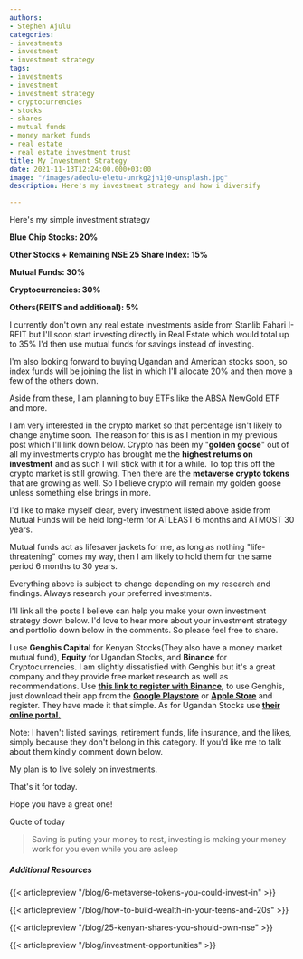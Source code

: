 ```yaml
---
authors:
- Stephen Ajulu
categories:
- investments
- investment
- investment strategy
tags:
- investments
- investment
- investment strategy
- cryptocurrencies
- stocks
- shares
- mutual funds
- money market funds
- real estate
- real estate investment trust
title: My Investment Strategy
date: 2021-11-13T12:24:00.000+03:00
image: "/images/adeolu-eletu-unrkg2jh1j0-unsplash.jpg"
description: Here's my investment strategy and how i diversify

---
```

Here's my simple investment strategy

**Blue Chip Stocks: 20%**

**Other Stocks + Remaining NSE 25 Share Index: 15%**

**Mutual Funds: 30%**

**Cryptocurrencies: 30%**

**Others(REITS and additional): 5%**

I currently don't own any real estate investments aside from Stanlib Fahari I-REIT but I'll soon start investing directly in Real Estate which would total up to 35% I'd then use mutual funds for savings instead of investing.

I'm also looking forward to buying Ugandan and American stocks soon, so index funds will be joining the list in which I'll allocate 20% and then move a few of the others down.

Aside from these, I am planning to buy ETFs like the ABSA NewGold ETF and more.

I am very interested in the crypto market so that percentage isn't likely to change anytime soon. The reason for this is as I mention in my previous post which I'll link down below. Crypto has been my "**golden goose**" out of all my investments crypto has brought me the **highest returns on investment** and as such I will stick with it for a while. To top this off the crypto market is still growing. Then there are the **metaverse crypto tokens** that are growing as well. So I believe crypto will remain my golden goose unless something else brings in more.

I'd like to make myself clear, every investment listed above aside from Mutual Funds will be held long-term for ATLEAST 6 months and ATMOST 30 years.

Mutual funds act as lifesaver jackets for me, as long as nothing "life-threatening" comes my way, then I am likely to hold them for the same period 6 months to 30 years.

Everything above is subject to change depending on my research and findings. Always research your preferred investments.

I'll link all the posts I believe can help you make your own investment strategy down below. I'd love to hear more about your investment strategy and portfolio down below in the comments. So please feel free to share.

I use **Genghis Capital** for Kenyan Stocks(They also have a money market mutual fund), **Equity** for Ugandan Stocks, and **Binance** for Cryptocurrencies. I am slightly dissatisfied with Genghis but it's a great company and they provide free market research as well as recommendations. Use [**this link to register with Binance**](https://accounts.binance.com/en/register?ref=CL2JFAB6)**,** to use Genghis, just download their app from the [**Google Playstore**](http://bit.ly/GKuzeAndroid) or [**Apple Store**](http://bit.ly/GKuzeIOS) and register. They have made it that simple. As for Ugandan Stocks use [**their online portal.**](https://scd.use.or.ug/)

Note: I haven't listed savings, retirement funds, life insurance, and the likes, simply because they don't belong in this category. If you'd like me to talk about them kindly comment down below.

My plan is to live solely on investments. 

That's it for today.

Hope you have a great one!

Quote of today

> Saving is puting your money to rest, investing is making your money work for you even while you are asleep

##### Additional Resources

{{< articlepreview "/blog/6-metaverse-tokens-you-could-invest-in" >}}

{{< articlepreview "/blog/how-to-build-wealth-in-your-teens-and-20s" >}}

{{< articlepreview "/blog/25-kenyan-shares-you-should-own-nse" >}}

{{< articlepreview "/blog/investment-opportunities" >}}
